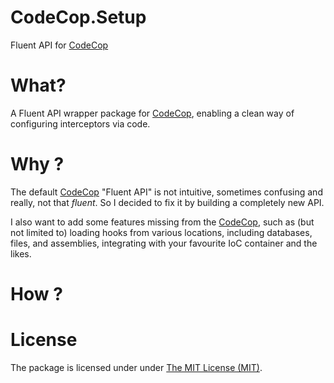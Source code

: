 # CodeCop.Setup
Fluent API for [CodeCop][2]

What?
====

A Fluent API wrapper package for [CodeCop][2], enabling a clean way of configuring interceptors via code.

Why ?
====

The default [CodeCop][2] "Fluent API" is not intuitive, sometimes confusing and really, not that <i>fluent</i>.
So I decided to fix it by building a completely new API. 

I also want to add some features missing from the [CodeCop][2], such as (but not limited to) loading hooks from various locations, including databases, files, and assemblies, integrating with your favourite IoC container and the likes. 

How ?
====


License
====

The package is licensed under under [The MIT License (MIT)][1].


[1]: http://opensource.org/licenses/MIT
[2]: http://getcodecop.com
